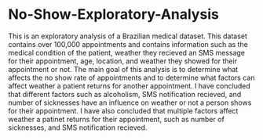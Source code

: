 # No-Show-Exploratory-Analysis
This is an exploratory analysis of a Brazilian medical dataset. This dataset contains over 100,000 appointments and contains information such as the medical condition of the patient, weather they recieved an SMS message for their appointment, age, location, and weather they showed for their appointment or not. The main goal of this analysis is to determine what affects the no show rate of appointments and to determine what factors can affect weather a patient returns for another appointment. I have concluded that different factors such as alcoholism, SMS notification recieved, and number of sicknesses have an influence on weather or not a person shows for their appointment. I have also concluded that multiple factors affect weather a patinet returns for their appointment, such as number of sicknesses, and SMS notification recieved. 
